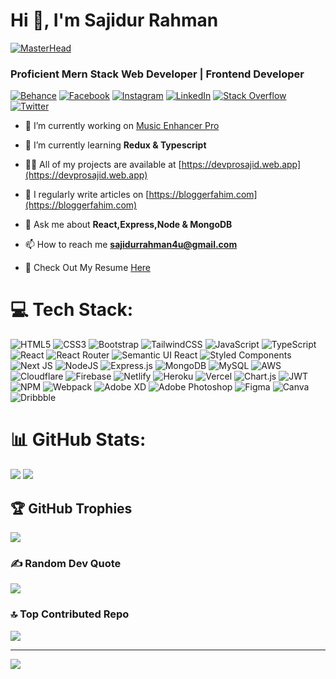 <h1>Hi 👋, I'm Sajidur Rahman</h1>

[![MasterHead](https://media.licdn.com/dms/image/D5616AQHzdsKy2wCZYw/profile-displaybackgroundimage-shrink_350_1400/0/1690442122352?e=1695859200&v=beta&t=zrtdG4J-CTOWrtrjzMnso8OMaJM1lkyek8il8aRhTOo)](https://dvprosajid.web.app)
<h3>Proficient Mern Stack Web Developer | Frontend Developer</h3>

[![Behance](https://img.shields.io/badge/Behance-1769ff?logo=behance&logoColor=white)](https://behance.net/sajidurrahman5/) [![Facebook](https://img.shields.io/badge/Facebook-%231877F2.svg?logo=Facebook&logoColor=white)](https://facebook.com/sajidur5000) [![Instagram](https://img.shields.io/badge/Instagram-%23E4405F.svg?logo=Instagram&logoColor=white)](https://instagram.com/devpro_sajid) [![LinkedIn](https://img.shields.io/badge/LinkedIn-%230077B5.svg?logo=linkedin&logoColor=white)](https://linkedin.com/in/devprosajid) [![Stack Overflow](https://img.shields.io/badge/-Stackoverflow-FE7A16?logo=stack-overflow&logoColor=white)](https://stackoverflow.com/users/17980709) [![Twitter](https://img.shields.io/badge/Twitter-%231DA1F2.svg?logo=Twitter&logoColor=white)](https://twitter.com/sajidur90200153)

- 🔭 I’m currently working on [Music Enhancer Pro](https://music-enhancer-pro.web.app/)

- 🌱 I’m currently learning **Redux & Typescript**

- 👨‍💻 All of my projects are available at [https://devprosajid.web.app](https://devprosajid.web.app)

- 📝 I regularly write articles on [https://bloggerfahim.com](https://bloggerfahim.com)

- 💬 Ask me about **React,Express,Node & MongoDB**

- 📫 How to reach me **sajidurrahman4u@gmail.com**

- 📄 Check Out My Resume [Here](https://drive.google.com/file/d/1O5tgbVBCFdpSsWkFYfVqk3-Y3x6gby6S/view?usp=drive_link)
<!-- [![My Skills](https://skillicons.dev/icons?i=java,kotlin,nodejs,figma&theme=light)](https://skillicons.dev) -->
# 💻 Tech Stack:
![HTML5](https://img.shields.io/badge/html5-%23E34F26.svg?style=for-the-badge&logo=html5&logoColor=white) ![CSS3](https://img.shields.io/badge/css3-%231572B6.svg?style=for-the-badge&logo=css3&logoColor=white) ![Bootstrap](https://img.shields.io/badge/bootstrap-%23563D7C.svg?style=for-the-badge&logo=bootstrap&logoColor=white) ![TailwindCSS](https://img.shields.io/badge/tailwindcss-%2338B2AC.svg?style=for-the-badge&logo=tailwind-css&logoColor=white) ![JavaScript](https://img.shields.io/badge/javascript-%23323330.svg?style=for-the-badge&logo=javascript&logoColor=%23F7DF1E) ![TypeScript](https://img.shields.io/badge/typescript-%23007ACC.svg?style=for-the-badge&logo=typescript&logoColor=white) ![React](https://img.shields.io/badge/react-%2320232a.svg?style=for-the-badge&logo=react&logoColor=%2361DAFB) ![React Router](https://img.shields.io/badge/React_Router-CA4245?style=for-the-badge&logo=react-router&logoColor=white) ![Semantic UI React](https://img.shields.io/badge/Semantic%20UI%20React-%2335BDB2.svg?style=for-the-badge&logo=SemanticUIReact&logoColor=white) ![Styled Components](https://img.shields.io/badge/styled--components-DB7093?style=for-the-badge&logo=styled-components&logoColor=white) ![Next JS](https://img.shields.io/badge/Next-black?style=for-the-badge&logo=next.js&logoColor=white) ![NodeJS](https://img.shields.io/badge/node.js-6DA55F?style=for-the-badge&logo=node.js&logoColor=white) ![Express.js](https://img.shields.io/badge/express.js-%23404d59.svg?style=for-the-badge&logo=express&logoColor=%2361DAFB) ![MongoDB](https://img.shields.io/badge/MongoDB-%234ea94b.svg?style=for-the-badge&logo=mongodb&logoColor=white) ![MySQL](https://img.shields.io/badge/mysql-%2300f.svg?style=for-the-badge&logo=mysql&logoColor=white) ![AWS](https://img.shields.io/badge/AWS-%23FF9900.svg?style=for-the-badge&logo=amazon-aws&logoColor=white) ![Cloudflare](https://img.shields.io/badge/Cloudflare-F38020?style=for-the-badge&logo=Cloudflare&logoColor=white) ![Firebase](https://img.shields.io/badge/firebase-%23039BE5.svg?style=for-the-badge&logo=firebase) ![Netlify](https://img.shields.io/badge/netlify-%23000000.svg?style=for-the-badge&logo=netlify&logoColor=#00C7B7) ![Heroku](https://img.shields.io/badge/heroku-%23430098.svg?style=for-the-badge&logo=heroku&logoColor=white) ![Vercel](https://img.shields.io/badge/vercel-%23000000.svg?style=for-the-badge&logo=vercel&logoColor=white) ![Chart.js](https://img.shields.io/badge/chart.js-F5788D.svg?style=for-the-badge&logo=chart.js&logoColor=white) ![JWT](https://img.shields.io/badge/JWT-black?style=for-the-badge&logo=JSON%20web%20tokens) ![NPM](https://img.shields.io/badge/NPM-%23000000.svg?style=for-the-badge&logo=npm&logoColor=white) ![Webpack](https://img.shields.io/badge/webpack-%238DD6F9.svg?style=for-the-badge&logo=webpack&logoColor=black) ![Adobe XD](https://img.shields.io/badge/Adobe%20XD-470137?style=for-the-badge&logo=Adobe%20XD&logoColor=#FF61F6) ![Adobe Photoshop](https://img.shields.io/badge/adobephotoshop-%2331A8FF.svg?style=for-the-badge&logo=adobephotoshop&logoColor=white) 	![Figma](https://img.shields.io/badge/figma-%23F24E1E.svg?style=for-the-badge&logo=figma&logoColor=white) ![Canva](https://img.shields.io/badge/Canva-%2300C4CC.svg?style=for-the-badge&logo=Canva&logoColor=white) ![Dribbble](https://img.shields.io/badge/Dribbble-EA4C89?style=for-the-badge&logo=dribbble&logoColor=white)
# 📊 GitHub Stats:
<!-- ![](https://github-readme-stats.vercel.app/api?username=devpro-sajid&theme=dark&hide_border=true&include_all_commits=true&count_private=false)<br/> -->
![](https://github-readme-streak-stats.herokuapp.com/?user=devpro-sajid&theme=dark&hide_border=true)
![](https://github-readme-stats.vercel.app/api/top-langs/?username=devpro-sajid&theme=dark&hide_border=true&include_all_commits=true&count_private=false&layout=compact)

## 🏆 GitHub Trophies
![](https://github-profile-trophy.vercel.app/?username=devpro-sajid&theme=radical&no-frame=false&no-bg=true&margin-w=4)

### ✍️ Random Dev Quote
![](https://quotes-github-readme.vercel.app/api?type=horizontal&theme=radical)

### 🔝 Top Contributed Repo
![](https://github-contributor-stats.vercel.app/api?username=devpro-sajid&limit=5&theme=dark&combine_all_yearly_contributions=true)

<!-- ### 😂 Random Dev Meme
<img src="https://rm.up.railway.app/" width="512px"/> -->

---
[![](https://visitcount.itsvg.in/api?id=devpro-sajid&icon=3&color=0)](https://visitcount.itsvg.in)
